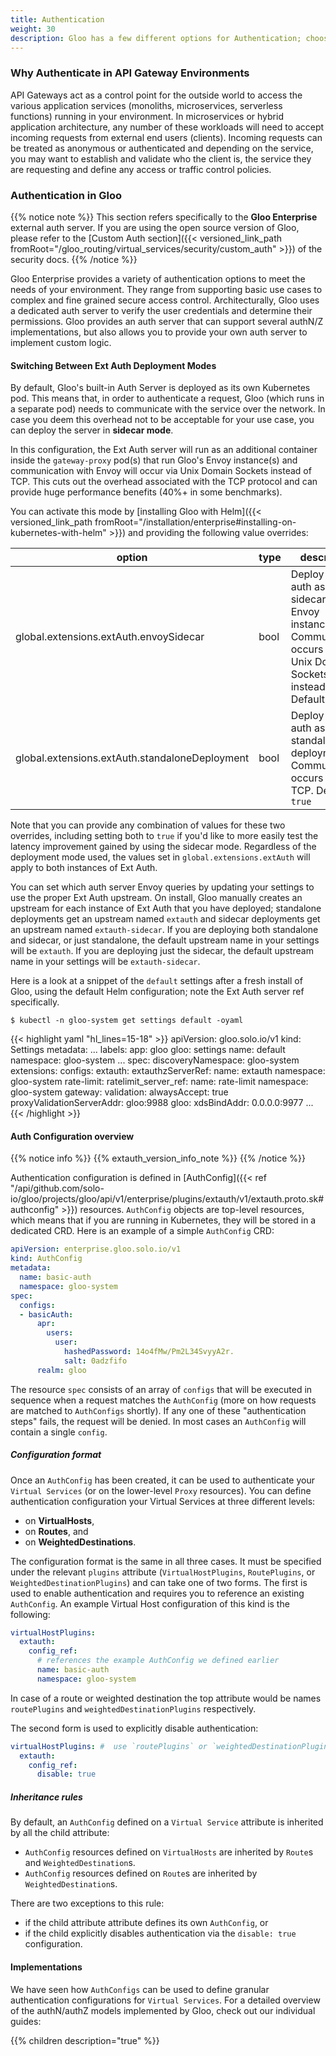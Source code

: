 ```yaml
---
title: Authentication
weight: 30
description: Gloo has a few different options for Authentication; choose the one that best suits your use case.
---
```


### Why Authenticate in API Gateway Environments
API Gateways act as a control point for the outside world to access the various application services 
(monoliths, microservices, serverless functions) running in your environment. In microservices or hybrid application 
architecture, any number of these workloads will need to accept incoming requests from external end users (clients). 
Incoming requests can be treated as anonymous or authenticated and depending on the service, you may want to 
establish and validate who the client is, the service they are requesting and define any access or traffic 
control policies.

### Authentication in Gloo
{{% notice note %}}
This section refers specifically to the **Gloo Enterprise** external auth server. If you are using the open source version 
of Gloo, please refer to the [Custom Auth section]({{< versioned_link_path fromRoot="/gloo_routing/virtual_services/security/custom_auth" >}})
of the security docs.
{{% /notice %}}

Gloo Enterprise provides a variety of authentication options to meet the needs of your environment. They range from 
supporting basic use cases to complex and fine grained secure access control. Architecturally, Gloo uses a dedicated
auth server to verify the user credentials and determine their permissions. Gloo provides an auth server that can support 
several authN/Z implementations, but also allows you to provide your own auth server to implement custom logic. 

#### Switching Between Ext Auth Deployment Modes
By default, Gloo's built-in Auth Server is deployed as its own Kubernetes pod. This means that, in order to 
authenticate a request, Gloo (which runs in a separate pod) needs to communicate with the service over the network.
In case you deem this overhead not to be acceptable for your use case, you can deploy the server in **sidecar mode**.

In this configuration, the Ext Auth server will run as an additional container inside the `gateway-proxy` pod(s) that run 
Gloo's Envoy instance(s) and communication with Envoy will occur via Unix Domain Sockets instead of TCP. This cuts out 
the overhead associated with the TCP protocol and can provide huge performance benefits (40%+ in some benchmarks).

You can activate this mode by [installing Gloo with Helm]({{< versioned_link_path fromRoot="/installation/enterprise#installing-on-kubernetes-with-helm" >}})
and providing the following value overrides:

| option                                                    | type     | description                                                                                                                                                                                                                                                    |
| --------------------------------------------------------- | -------- | -------------------------------------------------------------------------------------------------------------------------------------------------------------------------------------------------------------------------------------------------------------- |
| global.extensions.extAuth.envoySidecar                    | bool     | Deploy ext-auth as a sidecar to Envoy instances. Communication occurs over Unix Domain Sockets instead of TCP. Default is `false` |
| global.extensions.extAuth.standaloneDeployment            | bool     | Deploy ext-auth as a standalone deployment. Communication occurs over TCP. Default is `true` |

Note that you can provide any combination of values for these two overrides, including setting both to `true` if you'd like to 
more easily test the latency improvement gained by using the sidecar mode. Regardless of the deployment mode used, the values set
in `global.extensions.extAuth` will apply to both instances of Ext Auth.

You can set which auth server Envoy queries by updating your settings to use the proper Ext Auth upstream.
On install, Gloo manually creates an upstream for each instance of Ext Auth that you have deployed; standalone deployments get an upstream named
`extauth` and sidecar deployments get an upstream named `extauth-sidecar`. If you are deploying both standalone and sidecar, or 
just standalone, the default upstream name in your settings will be `extauth`. If you are deploying just the sidecar, the default upstream name in your 
settings will be `extauth-sidecar`.

Here is a look at a snippet of the `default` settings after a fresh install of Gloo, using the default Helm configuration; note the Ext Auth server ref specifically.

```shell
$ kubectl -n gloo-system get settings default -oyaml
```

{{< highlight yaml "hl_lines=15-18" >}}
apiVersion: gloo.solo.io/v1
kind: Settings
metadata:
  ...
  labels:
    app: gloo
    gloo: settings
  name: default
  namespace: gloo-system
  ...
spec:
  discoveryNamespace: gloo-system
  extensions:
    configs:
      extauth:
        extauthzServerRef:
          name: extauth
          namespace: gloo-system
      rate-limit:
        ratelimit_server_ref:
          name: rate-limit
          namespace: gloo-system
  gateway:
    validation:
      alwaysAccept: true
      proxyValidationServerAddr: gloo:9988
  gloo:
    xdsBindAddr: 0.0.0.0:9977
  ...
{{< /highlight >}}

#### Auth Configuration overview

{{% notice info %}}
{{% extauth_version_info_note %}}
{{% /notice %}}

Authentication configuration is defined in [AuthConfig]({{< ref "/api/github.com/solo-io/gloo/projects/gloo/api/v1/enterprise/plugins/extauth/v1/extauth.proto.sk#authconfig" >}}) resources. 
`AuthConfig` objects are top-level resources, which means that if you are running in Kubernetes, they will be stored in a dedicated CRD.
Here is an example of a simple `AuthConfig` CRD:


```yaml
apiVersion: enterprise.gloo.solo.io/v1
kind: AuthConfig
metadata:
  name: basic-auth
  namespace: gloo-system
spec:
  configs:
  - basicAuth:
      apr:
        users:
          user:
            hashedPassword: 14o4fMw/Pm2L34SvyyA2r.
            salt: 0adzfifo
      realm: gloo
```

The resource `spec` consists of an array of `configs` that will be executed in sequence when a request matches the 
`AuthConfig` (more on how requests are matched to `AuthConfigs` shortly). If any one of these "authentication steps" 
fails, the request will be denied. In most cases an `AuthConfig` will contain a single `config`.

##### Configuration format
Once an `AuthConfig` has been created, it can be used to authenticate your `Virtual Services` (or on the lower-level `Proxy` resources). 
You can define authentication configuration your Virtual Services at three different levels:
 
- on **VirtualHosts**,
- on **Routes**, and
- on **WeightedDestinations**.

The configuration format is the same in all three cases. It must be specified under the relevant `plugins` attribute 
(`VirtualHostPlugins`, `RoutePlugins`, or `WeightedDestinationPlugins`) and can take one of two forms. 
The first is used to enable authentication and requires you to reference an existing `AuthConfig`. An example Virtual Host 
configuration of this kind is the following:

```yaml
virtualHostPlugins:
  extauth:
    config_ref:
      # references the example AuthConfig we defined earlier
      name: basic-auth
      namespace: gloo-system
```

In case of a route or weighted destination the top attribute would be names `routePlugins` and `weightedDestinationPlugins` respectively.

The second form is used to explicitly disable authentication:

```yaml
virtualHostPlugins: #  use `routePlugins` or `weightedDestinationPlugins` for routes or weighted destinations respectively
  extauth:
    config_ref:
      disable: true
```

##### Inheritance rules
By default, an `AuthConfig` defined on a `Virtual Service` attribute is inherited by all the child attribute:

- `AuthConfig` resources defined on `VirtualHosts` are inherited by `Route`s and `WeightedDestination`s.
- `AuthConfig` resources defined on `Route`s are inherited by `WeightedDestination`s.

There are two exceptions to this rule:

- if the child attribute attribute defines its own `AuthConfig`, or
- if the child explicitly disables authentication via the `disable: true` configuration.

#### Implementations
We have seen how `AuthConfigs` can be used to define granular authentication configurations for `Virtual Services`. For 
a detailed overview of the authN/authZ models implemented by Gloo, check out our individual guides:

{{% children description="true" %}}
